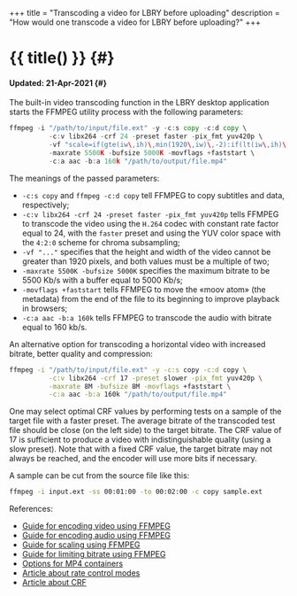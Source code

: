 +++
title = "Transcoding a video for LBRY before uploading"
description = "How would one transcode a video for LBRY before uploading?"
+++

# {{ title() }} {#}
#### Updated: 21-Apr-2021 {#}

The built-in video transcoding function in the LBRY desktop application starts the
FFMPEG utility process with the following parameters:

```go
ffmpeg -i "/path/to/input/file.ext" -y -c:s copy -c:d copy \
          -c:v libx264 -crf 24 -preset faster -pix_fmt yuv420p \
          -vf "scale=if(gte(iw\,ih)\,min(1920\,iw)\,-2):if(lt(iw\,ih)\,min(1920\,ih)\,-2)" \
          -maxrate 5500K -bufsize 5000K -movflags +faststart \
          -c:a aac -b:a 160k "/path/to/output/file.mp4"
```

The meanings of the passed parameters:

- `-c:s copy` and `ffmpeg -c:d copy` tell FFMPEG to copy subtitles and data,
  respectively;
- `-c:v libx264 -crf 24 -preset faster -pix_fmt yuv420p` tells FFMPEG to
  transcode the video using the `H.264` codec with constant rate factor equal to 24, with
  the `faster` preset and using the YUV color space with the `4:2:0` scheme for chroma
  subsampling;
- `-vf "..."` specifies that the height and width of the video cannot be greater than
  1920 pixels, and both values must be a multiple of two;
- `-maxrate 5500K -bufsize 5000K` specifies the maximum bitrate to be 5500 Kb/s
  with a buffer equal to 5000 Kb/s;
- `-movflags +faststart` tells FFMPEG to move the «moov atom» (the metadata)
  from the end of the file to its beginning to improve playback in browsers;
- `-c:a aac -b:a 160k` tells FFMPEG to transcode the audio with bitrate equal to
  160 kb/s.

An alternative option for transcoding a horizontal video with increased bitrate, better
quality and compression:

```bash
ffmpeg -i "/path/to/input/file.ext" -y -c:s copy -c:d copy \
          -c:v libx264 -crf 17 -preset slower -pix_fmt yuv420p \
          -maxrate 8M -bufsize 8M -movflags +faststart \
          -c:a aac -b:a 160k "/path/to/output/file.mp4"
```

One may select optimal CRF values by performing tests on a sample of the target file with a
faster preset. The average bitrate of the transcoded test file should be close (on the left
side) to the target bitrate. The CRF value of 17 is sufficient to produce a video with
indistinguishable quality (using a slow preset). Note that with a fixed CRF value, the
target bitrate may not always be reached, and the encoder will use more bits if necessary.

A sample can be cut from the source file like this:

```bash
ffmpeg -i input.ext -ss 00:01:00 -to 00:02:00 -c copy sample.ext
```

References:
- [Guide for encoding video using FFMPEG](https://trac.ffmpeg.org/wiki/Encode/H.264)
- [Guide for encoding audio using FFMPEG](https://trac.ffmpeg.org/wiki/Encode/AAC)
- [Guide for scaling using FFMPEG](https://trac.ffmpeg.org/wiki/Scaling)
- [Guide for limiting bitrate using FFMPEG](https://trac.ffmpeg.org/wiki/Limiting%20the%20output%20bitrate)
- [Options for MP4 containers](https://ffmpeg.org/ffmpeg-formats.html#Options-9)
- [Article about rate control modes](https://slhck.info/articles/rate-control)
- [Article about CRF](https://slhck.info/articles/crf)
